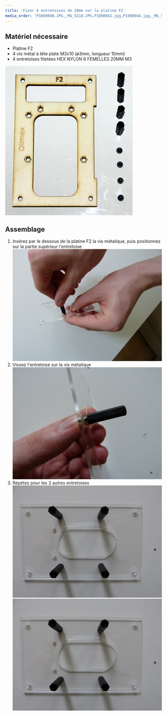 ```yaml
---
title: 'Fixer 4 entretoises de 20mm sur la platine F2'
media_order: 'P1080940.JPG,_MG_5218.JPG,P1090042.jpg,P1090044.jpg,_MG_5220.JPG,_MG_5221.JPG,P1080941.JPG'
---
```


## Matériel nécessaire

* Platine F2
* 4 vis métal à tête plate M3x10 \(ø3mm, longueur 10mm\)
* 4 entretoises filetées HEX NYLON 6 FEMELLES 20MM M3

![](_MG_5218.JPG)  

## Assemblage

1. Insérez par le dessous de la platine F2 la vis métalique, puis positionnez sur la partie supérieur l'entretoise  
   ![](P1090044.jpg)
2. Vissez l'entretoise sur la vis métalique 
   ![](P1090042.jpg)
3. Répétez pour les 3 autres entretoises  
    ![](P1080940.JPG)
	![](P1080940.JPG)


